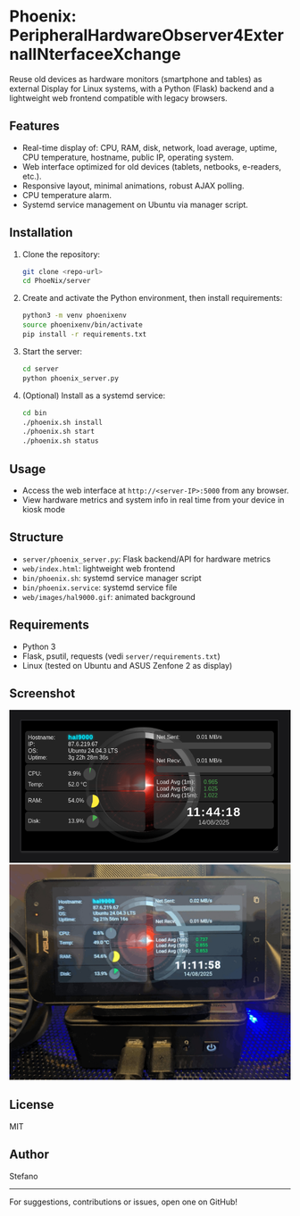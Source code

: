 # Phoenix: PeripheralHardwareObserver4ExternalINterfaceeXchange

Reuse old devices as hardware monitors (smartphone and tables) as external Display for Linux systems, with a Python (Flask) backend and a lightweight web frontend compatible with legacy browsers.

## Features
- Real-time display of: CPU, RAM, disk, network, load average, uptime, CPU temperature, hostname, public IP, operating system.
- Web interface optimized for old devices (tablets, netbooks, e-readers, etc.).
- Responsive layout, minimal animations, robust AJAX polling.
- CPU temperature alarm.
- Systemd service management on Ubuntu via manager script.

## Installation
1. Clone the repository:
   ```bash
   git clone <repo-url>
   cd PhoeNix/server
   ```
2. Create and activate the Python environment, then install requirements:
   ```bash
   python3 -m venv phoenixenv
   source phoenixenv/bin/activate
   pip install -r requirements.txt
   ```
3. Start the server:
   ```bash
   cd server
   python phoenix_server.py
   ```
4. (Optional) Install as a systemd service:
   ```bash
   cd bin
   ./phoenix.sh install
   ./phoenix.sh start
   ./phoenix.sh status
   ```

## Usage
- Access the web interface at `http://<server-IP>:5000` from any browser.
- View hardware metrics and system info in real time from your device in kiosk mode


## Structure
   - `server/phoenix_server.py`: Flask backend/API for hardware metrics
   - `web/index.html`: lightweight web frontend
   - `bin/phoenix.sh`: systemd service manager script
   - `bin/phoenix.service`: systemd service file
   - `web/images/hal9000.gif`: animated background

## Requirements
- Python 3
- Flask, psutil, requests (vedi `server/requirements.txt`)
- Linux (tested on Ubuntu and ASUS Zenfone 2 as display)

## Screenshot
![Phoenix System Monitor Example](display_example.png)
![Phoenix System Monitor Zenfone Example](display_example_zenfone.png)

## License
MIT

## Author
Stefano

---
For suggestions, contributions or issues, open one on GitHub!
